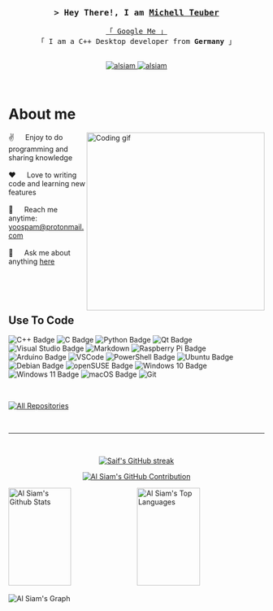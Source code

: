 <!--
<h2 align="center">
  <img src="https://media.giphy.com/media/hvRJCLFzcasrR4ia7z/giphy.gif" width="28">
</h2>
-->

<!--
<p align="center">
  <a href="https://github.com/alsiam"><img src="https://readme-typing-svg.herokuapp.com/?lines=Self%20Taught%20Programmer;Front%20End%20Developer;1.5%2B%20years%20of%20coding%20experience;Always%20learning%20new%20things&center=true&width=380&height=45"></a>
</p>

 -->


<!-- Intro  -->
<h3 align="center">
        <samp>&gt; Hey There!, I am
                <b><a target="_blank" href="https://Chae-Rie.com">Michell Teuber</a></b>
        </samp>
</h3>


<p align="center"> 
  <samp>
    <a href="https://www.google.com/search?q=Michell+Teuber">「 Google Me 」</a>
    <br>
    「 I am a C++ Desktop developer from <b>Germany</b> 」
    <br>
    <br>
  </samp>
</p>

<p align="center">
 <a href="https://www.linkedin.com/in/michell-teuber-b86129180/" target="_blank">
  <img src="https://img.shields.io/badge/LinkedIn-0077B5?style=for-the-badge&logo=linkedin&logoColor=white" alt="alsiam"/>
 </a>
 <a href="https://instagram.com/sjmemohannah" target="_blank">
  <img src="https://img.shields.io/badge/Instagram-fe4164?style=for-the-badge&logo=instagram&logoColor=white" alt="alsiam" />
 </a> 
</p>
<br />

<!-- About Section -->
 # About me
 
<p>
 <img align="right" width="350" src="/assets/programmer.gif" alt="Coding gif" />
  
 ✌️ &emsp; Enjoy to do programming and sharing knowledge <br/><br/>
 ❤️ &emsp; Love to writing code and learning new features<br/><br/>
 📧 &emsp; Reach me anytime: yoospam@protonmail.com<br/><br/>
 💬 &emsp; Ask me about anything [here](https://github.com/Chae-Rie/Chae-Rie/issues)

</p>

<br/>
<br/>
<br/>

## Use To Code


![C++ Badge](https://img.shields.io/badge/C%2B%2B-00599C?logo=cplusplus&logoColor=fff&style=for-the-badge)
![C Badge](https://img.shields.io/badge/C-A8B9CC?logo=c&logoColor=fff&style=for-the-badge)
![Python Badge](https://img.shields.io/badge/Python-3776AB?logo=python&logoColor=fff&style=for-the-badge)
![Qt Badge](https://img.shields.io/badge/Qt-41CD52?logo=qt&logoColor=fff&style=for-the-badge)
![Visual Studio Badge](https://img.shields.io/badge/Visual%20Studio-5C2D91?logo=visualstudio&logoColor=fff&style=for-the-badge)
![Markdown](https://img.shields.io/badge/Markdown-000000?style=for-the-badge&logo=markdown&logoColor=white)
![Raspberry Pi Badge](https://img.shields.io/badge/Raspberry%20Pi-A22846?logo=raspberrypi&logoColor=fff&style=for-the-badge)
![Arduino Badge](https://img.shields.io/badge/Arduino-00878F?logo=arduino&logoColor=fff&style=for-the-badge)
![VSCode](https://img.shields.io/badge/Visual_Studio-0078d7?style=for-the-badge&logo=visual%20studio&logoColor=white)
![PowerShell Badge](https://img.shields.io/badge/PowerShell-5391FE?logo=powershell&logoColor=fff&style=for-the-badge)
![Ubuntu Badge](https://img.shields.io/badge/Ubuntu-E95420?logo=ubuntu&logoColor=fff&style=for-the-badge)
![Debian Badge](https://img.shields.io/badge/Debian-A81D33?logo=debian&logoColor=fff&style=for-the-badge)
![openSUSE Badge](https://img.shields.io/badge/openSUSE-73BA25?logo=opensuse&logoColor=fff&style=for-the-badge)
![Windows 10 Badge](https://img.shields.io/badge/Windows%2010-0078D6?logo=windows10&logoColor=fff&style=for-the-badge)
![Windows 11 Badge](https://img.shields.io/badge/Windows%2011-0078D4?logo=windows11&logoColor=fff&style=for-the-badge)
![macOS Badge](https://img.shields.io/badge/macOS-000?logo=macos&logoColor=fff&style=for-the-badge)
![Git](https://img.shields.io/badge/Git-F05032?style=for-the-badge&logo=git&logoColor=white)

<br/>


<p align="left">
  <a href="https://github.com/Chae-Rie?tab=repositories" target="_blank"><img alt="All Repositories" title="All Repositories" src="https://img.shields.io/badge/-All%20Repos-2962FF?style=for-the-badge&logo=koding&logoColor=white"/></a>
</p>

<br/>
<hr/>
<br/>

<p align="center">
  <a href="https://github.com/Chae-Rie">
    <img src="https://github-readme-streak-stats.herokuapp.com/?user=Chae-Rie&theme=radical&border=7F3FBF&background=0D1117" alt="Saif's GitHub streak"/>
  </a>
</p>

<p align="center">
  <a href="https://github.com/Chae-Rie">
    <img src="https://github-profile-summary-cards.vercel.app/api/cards/profile-details?username=Chae-Rie&theme=radical" alt="Al Siam's GitHub Contribution"/>
  </a>
</p>

<a> 
    <a href="https://github.com/Chae-Rie"><img alt="Al Siam's Github Stats" src="https://denvercoder1-github-readme-stats.vercel.app/api?username=Chae-Rie&show_icons=true&count_private=true&theme=react&border_color=7F3FBF&bg_color=0D1117&title_color=F85D7F&icon_color=F8D866" height="192px" width="49.5%"/></a>
  <a href="https://github.com/Chae-Rie"><img alt="Al Siam's Top Languages" src="https://denvercoder1-github-readme-stats.vercel.app/api/top-langs/?username=Chae-Rie&langs_count=8&layout=compact&theme=react&border_color=7F3FBF&bg_color=0D1117&title_color=F85D7F&icon_color=F8D866" height="192px" width="49.5%"/></a>
  <br/>
</a>


![Al Siam's Graph](https://github-readme-activity-graph.vercel.app/graph?username=Chae-Rie&custom_title=Al%20Siam's%20GitHub%20Activity%20Graph&bg_color=0D1117&color=7F3FBF&line=7F3FBF&point=7F3FBF&area_color=FFFFFF&title_color=FFFFFF&area=true)
